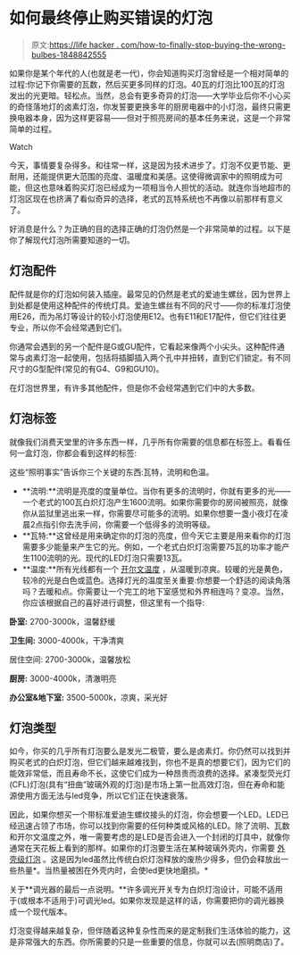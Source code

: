 # 如何最终停止购买错误的灯泡

> 原文:[https://life hacker . com/how-to-finally-stop-buying-the-wrong-bulbes-1848842555](https://lifehacker.com/how-to-finally-stop-buying-the-wrong-lightbulbs-1848842555)

如果你是某个年代的人(也就是老一代)，你会知道购买灯泡曾经是一个相对简单的过程:你记下你需要的瓦数，然后买更多同样的灯泡。40瓦的灯泡比100瓦的灯泡发出的光更暗。轻松点。当然，总会有更多奇异的灯泡——大学毕业后你不小心买的奇怪落地灯的卤素灯泡，你发誓要更换多年的厨房电器中的小灯泡，最终只需更换电器本身，因为这样更容易——但对于照亮房间的基本任务来说，这是一个非常简单的过程。

Watch

今天，事情要复杂得多。和往常一样，这是因为技术进步了。灯泡不仅更节能、更耐用，还能提供更大范围的亮度、温暖度和美感。这使得微调家中的照明成为可能，但这也意味着购买灯泡已经成为一项相当令人担忧的活动。就连你当地超市的灯泡区现在也挤满了看似奇异的选择，老式的瓦特系统也不再像以前那样有意义了。

好消息是什么？为正确的目的选择正确的灯泡仍然是一个非常简单的过程。以下是你了解现代灯泡所需要知道的一切。

## 灯泡配件

配件就是你的灯泡如何装入插座。最常见的仍然是老式的爱迪生螺丝，因为世界上到处都是使用这种配件的传统灯具。爱迪生螺丝有不同的尺寸——你的标准灯泡使用E26，而为吊灯等设计的较小灯泡使用E12。也有E11和E17配件，但它们往往更专业，所以你不会经常遇到它们。

你通常会遇到的另一个配件是G或GU配件，它看起来像两个小尖头。这种配件通常与卤素灯泡一起使用，包括将插脚插入两个孔中并扭转，直到它们锁定。有不同尺寸的G型配件(常见的有G4、G9和GU10)。

在灯泡世界里，有许多其他配件，但是你不会经常遇到它们中的大多数。

## 灯泡标签

就像我们消费天堂里的许多东西一样，几乎所有你需要的信息都在标签上。看看任何一盒灯泡，你都会看到这样的标签:

这些“照明事实”告诉你三个关键的东西:瓦特，流明和色温。

*   **流明:**流明是亮度的度量单位。当你有更多的流明时，你就有更多的光——一个老式的100瓦白炽灯泡产生1600流明。如果你需要你的房间被照亮，就像你从监狱里逃出来一样，你需要尽可能多的流明。如果你想要一盏小夜灯在凌晨2点指引你去洗手间，你需要一个低得多的流明等级。
*   **瓦特:**这曾经是用来确定你的灯泡的亮度，但今天它主要是用来看你的灯泡需要多少能量来产生它的光。例如，一个老式白炽灯泡需要75瓦的功率才能产生1100流明的光。现代的LED灯泡只需要13瓦。
*   **温度:**所有光线都有一个 [开尔文温度](https://www.lightingtutor.com/kelvin-color-temperature/) ，从温暖到凉爽。较暖的光是黄色，较冷的光是白色或蓝色。选择灯光的温度至关重要:你想要一个舒适的阅读角落吗？去暖和点。你需要让一个完工的地下室感觉和外界相连吗？变凉。当然，你应该根据自己的喜好进行调整，但这里有一个指导:

**卧室:** 2700-3000k，温馨舒缓

**卫生间:** 3000-4000k，干净清爽

居住空间: 2700-3000k，温馨放松

**厨房:** 3000-4000k，清澈明亮

**办公室&地下室:** 3500-5000k，凉爽，采光好

## **灯泡类型**

如今，你买的几乎所有灯泡要么是发光二极管，要么是卤素灯。你仍然可以找到并购买老式的白炽灯泡，但它们越来越难找到，你也不是真的想要它们，因为它们的能效非常低，而且寿命不长，这使它们成为一种昂贵而浪费的选择。紧凑型荧光灯(CFL)灯泡(具有“扭曲”玻璃外观的灯泡)是市场上第一批高效灯泡，但在寿命和能源使用方面无法与led竞争，所以它们正在快速衰落。

因此，如果你想买一个带标准爱迪生螺纹接头的灯泡，你会想要一个LED。LED已经迅速占领了市场，你可以找到你需要的任何种类或风格的LED。除了流明、瓦数和开尔文温度之外，唯一需要考虑的是LED是否会进入一个封闭的灯具中，就像你通常在天花板上看到的那样。如果你的灯泡要生活在某种玻璃外壳内，你需要 [外壳级灯泡](https://www.bulbs.com/LED_Bulbs/Yes-For_Enclosed_Fixtures/results.aspx) 。这是因为led虽然比传统白炽灯泡释放的废热少得多，但仍会释放出一些热量*。当热量被困在外壳内时，会使led更快地磨损。*

关于**调光器的最后一点说明。**许多调光开关专为白炽灯泡设计，可能不适用于(或根本不适用于)可调光led。如果你发现是这样的话，你需要把你的调光器换成一个现代版本。

灯泡变得越来越复杂，但伴随着这种复杂性而来的是定制我们生活体验的能力，这是非常强大的东西。你所需要的只是一些重要的信息，你就可以去(照明商店)了。